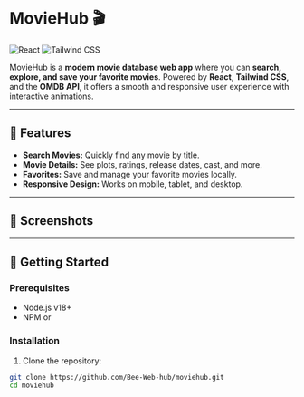 # MovieHub 🎬

![React](https://img.shields.io/badge/React-18.2.0-blue?logo=react&logoColor=white)
![Tailwind CSS](https://img.shields.io/badge/Tailwind_CSS-3.3.2-blue?logo=tailwind-css&logoColor=white)

MovieHub is a **modern movie database web app** where you can **search, explore, and save your favorite movies**. Powered by **React**, **Tailwind CSS**, and the **OMDB API**, it offers a smooth and responsive user experience with interactive animations.  

---

## 🌟 Features

- **Search Movies:** Quickly find any movie by title.  
- **Movie Details:** See plots, ratings, release dates, cast, and more.  
- **Favorites:** Save and manage your favorite movies locally.  
- **Responsive Design:** Works on mobile, tablet, and desktop.  


---

## 📸 Screenshots

 

---

## 🚀 Getting Started

### Prerequisites

- Node.js v18+  
- NPM or  

### Installation

1. Clone the repository:

```bash
git clone https://github.com/Bee-Web-hub/moviehub.git
cd moviehub
